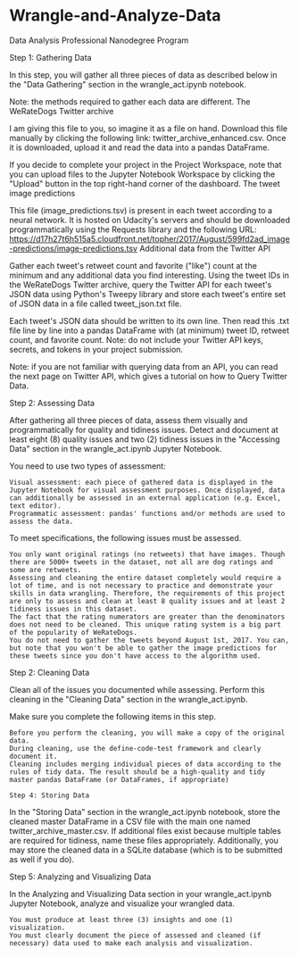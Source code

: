 # Wrangle-and-Analyze-Data
Data Analysis Professional Nanodegree Program


Step 1: Gathering Data

In this step, you will gather all three pieces of data as described below in the "Data Gathering" section in the wrangle_act.ipynb notebook.

Note: the methods required to gather each data are different.
The WeRateDogs Twitter archive

I am giving this file to you, so imagine it as a file on hand. Download this file manually by clicking the following link: twitter_archive_enhanced.csv. Once it is downloaded, upload it and read the data into a pandas DataFrame.

If you decide to complete your project in the Project Workspace, note that you can upload files to the Jupyter Notebook Workspace by clicking the "Upload" button in the top right-hand corner of the dashboard.
The tweet image predictions

This file (image_predictions.tsv) is present in each tweet according to a neural network. It is hosted on Udacity's servers and should be downloaded programmatically using the Requests library and the following URL: https://d17h27t6h515a5.cloudfront.net/topher/2017/August/599fd2ad_image-predictions/image-predictions.tsv
Additional data from the Twitter API

Gather each tweet's retweet count and favorite ("like") count at the minimum and any additional data you find interesting. Using the tweet IDs in the WeRateDogs Twitter archive, query the Twitter API for each tweet's JSON data using Python's Tweepy library and store each tweet's entire set of JSON data in a file called tweet_json.txt file.

Each tweet's JSON data should be written to its own line. Then read this .txt file line by line into a pandas DataFrame with (at minimum) tweet ID, retweet count, and favorite count. Note: do not include your Twitter API keys, secrets, and tokens in your project submission.

Note: if you are not familiar with querying data from an API, you can read the next page on Twitter API, which gives a tutorial on how to Query Twitter Data.


Step 2: Assessing Data

After gathering all three pieces of data, assess them visually and programmatically for quality and tidiness issues. Detect and document at least eight (8) quality issues and two (2) tidiness issues in the "Accessing Data" section in the wrangle_act.ipynb Jupyter Notebook.

You need to use two types of assessment:

    Visual assessment: each piece of gathered data is displayed in the Jupyter Notebook for visual assessment purposes. Once displayed, data can additionally be assessed in an external application (e.g. Excel, text editor).
    Programmatic assessment: pandas' functions and/or methods are used to assess the data.

To meet specifications, the following issues must be assessed.

    You only want original ratings (no retweets) that have images. Though there are 5000+ tweets in the dataset, not all are dog ratings and some are retweets.
    Assessing and cleaning the entire dataset completely would require a lot of time, and is not necessary to practice and demonstrate your skills in data wrangling. Therefore, the requirements of this project are only to assess and clean at least 8 quality issues and at least 2 tidiness issues in this dataset.
    The fact that the rating numerators are greater than the denominators does not need to be cleaned. This unique rating system is a big part of the popularity of WeRateDogs.
    You do not need to gather the tweets beyond August 1st, 2017. You can, but note that you won't be able to gather the image predictions for these tweets since you don't have access to the algorithm used.

Step 2: Cleaning Data

Clean all of the issues you documented while assessing. Perform this cleaning in the "Cleaning Data" section in the wrangle_act.ipynb.

Make sure you complete the following items in this step.

    Before you perform the cleaning, you will make a copy of the original data.
    During cleaning, use the define-code-test framework and clearly document it.
    Cleaning includes merging individual pieces of data according to the rules of tidy data. The result should be a high-quality and tidy master pandas DataFrame (or DataFrames, if appropriate)
    
    Step 4: Storing Data

In the "Storing Data" section in the wrangle_act.ipynb notebook, store the cleaned master DataFrame in a CSV file with the main one named twitter_archive_master.csv. If additional files exist because multiple tables are required for tidiness, name these files appropriately. Additionally, you may store the cleaned data in a SQLite database (which is to be submitted as well if you do).


Step 5: Analyzing and Visualizing Data

In the Analyzing and Visualizing Data section in your wrangle_act.ipynb Jupyter Notebook, analyze and visualize your wrangled data.

    You must produce at least three (3) insights and one (1) visualization.
    You must clearly document the piece of assessed and cleaned (if necessary) data used to make each analysis and visualization.


